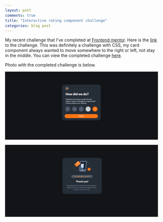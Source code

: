 ```yaml
---
layout: post
comments: true
title: "Interactive rating component challenge"
categories: blog post
---
```


My recent challenge that I've completed at [Frontend mentor](https://www.frontendmentor.io/).
Here is the [link](https://www.frontendmentor.io/challenges/interactive-rating-component-koxpeBUmI) to the challenge.
This was definitely a challenge with CSS, my card component always wanted to move somewhere to the right or left, not stay in the middle.
You can view the completed challenge [here](https://ambrolla.io/Interactive-rating-component/).

Photo with the completed challenge is below.

![Rating_component_start](</images/Screenshot (13).png>)

![Rating_component_end](</images/Screenshot (15).png>)
